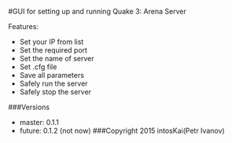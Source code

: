 #GUI for setting up and running Quake 3: Arena Server

Features:
- Set your IP from list
- Set the required port
- Set the name of server
- Set .cfg file
- Save all parameters
- Safely run the server
- Safely stop the server
 
###Versions
- master: 0.1.1
- future: 0.1.2 (not now)
###Copyright 2015 intosKai(Petr Ivanov)